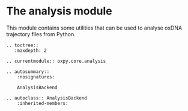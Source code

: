 # The analysis module

This module contains some utilities that can be used to analyse oxDNA trajectory files from Python.

```{eval-rst}
.. toctree::
   :maxdepth: 2

.. currentmodule:: oxpy.core.analysis

.. autosummary::
    :nosignatures:

    AnalysisBackend
    
.. autoclass:: AnalysisBackend
    :inherited-members:
```
